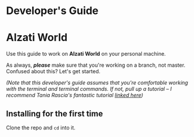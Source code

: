 # Developer's Guide
 Alzati World 
=================

Use this guide to work on **Alzati World** on your personal machine.

As always, _**please**_ make sure that you're working on a branch, not master. Confused about this? Let's get started.

_(Note that this developer's guide assumes that you're comfortable working with the terminal and terminal commands. If not, pull up a tutorial – I recommend Tania Rascia's fantastic tutorial [linked here](https://www.taniarascia.com/how-to-use-the-command-line-for-apple-macos-and-linux/))_

Installing for the first time
-----------------------------

Clone the repo and `cd` into it.
